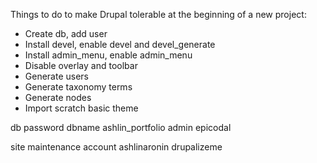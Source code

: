 Things to do to make Drupal tolerable at the beginning of a new project:
* Create db, add user
* Install devel, enable devel and devel_generate
* Install admin_menu, enable admin_menu
* Disable overlay and toolbar
* Generate users
* Generate taxonomy terms
* Generate nodes
* Import scratch basic theme


db password
dbname ashlin_portfolio
admin
epicodal


site maintenance account
ashlinaronin
drupalizeme
